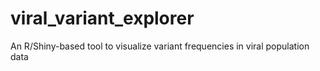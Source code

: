 # viral_variant_explorer
An R/Shiny-based tool to visualize variant frequencies in viral population data
